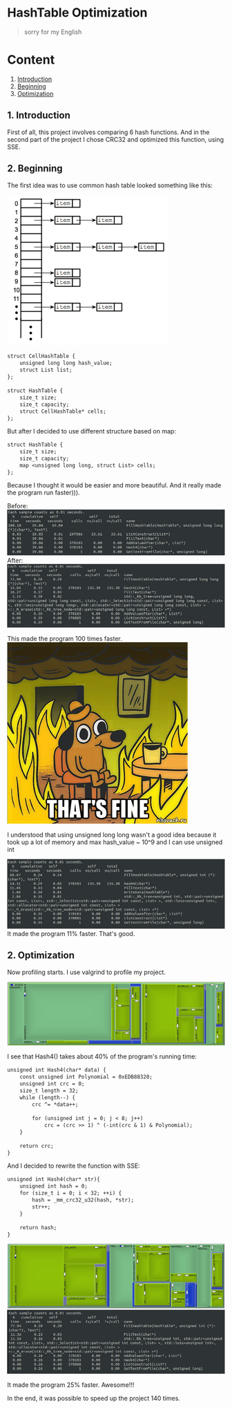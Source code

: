 # HashTable Optimization
> sorry for my English

# Content
1. [Introduction](#intro)
2. [Beginning](#begin)
3. [Optimization](#opt)

<a name="intro"></a>
## 1. Introduction

First of all, this project involves comparing 6 hash functions. And in the second part of the project I chose CRC32 and optimized this function, using SSE.

<a name="begin"></a>
## 2. Beginning

The first idea was to use common hash table looked something like this:

![struct1.png](Images/struct1.png)

```
struct CellHashTable {
	unsigned long long hash_value;
	struct List list;
};

struct HashTable {
	size_t size;
	size_t capacity;
	struct CellHashTable* cells;
};
```

But after I decided to use different structure based on map:
```
struct HashTable {
	size_t size;
	size_t capacity;
	map <unsigned long long, struct List> cells;
};
```

Because I thought it would be easier and more beautiful. And it really made the program run faster))).

Before:
![arr_long_long.png](Images/arr_long_long.jpg)
After:
![map_long_long.png](Images/map_long_long.jpg)

This made the program 100 times faster.
![fine.jpg](Images/fine.jpg)

I understood that using unsigned long long wasn't a good idea because it took up a lot of memory and max hash_value ~ 10^9 and I can use unsigned int

![map.jpg](Images/map.jpg)
It made the program 11% faster. That's good.

<a name="opt"></a>
## 2. Optimization

Now profiling starts.
I use valgrind to profile my project.

![valg_map.jpg](Images/valg_map.jpg)

I see that Hash4() takes about 40% of the program's running time:

```
unsigned int Hash4(char* data) {
	const unsigned int Polynomial = 0xEDB88320;
	unsigned int crc = 0;
	size_t length = 32;
	while (length--) {
		crc ^= *data++;

		for (unsigned int j = 0; j < 8; j++)
			crc = (crc >> 1) ^ (-int(crc & 1) & Polynomial);
	}

	return crc;
}
```

And I decided to rewrite the function with SSE:

```
unsigned int Hash4(char* str){
	unsigned int hash = 0;
	for (size_t i = 0; i < 32; ++i) {
		hash = _mm_crc32_u32(hash, *str);
		str++;
	}

	return hash;
}
```

![valg_map.jpg](Images/valg_map_intr.jpg)
![map.jpg](Images/map_intr.jpg)

It made the program 25% faster. Awesome!!!

In the end, it was possible to speed up the project 140 times.